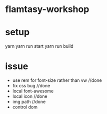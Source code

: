 flamtasy-workshop
=================

# setup
yarn
yarn run start
yarn run build

# issue
* use rem for font-size rather than vw //done
* fix css bug  //done
* local font-awesome
* local icon  //done
* img path //done
* control dom

